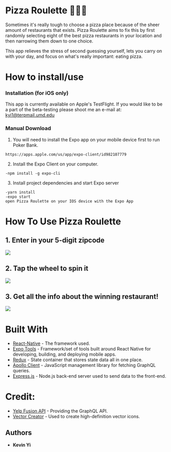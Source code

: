 # Pizza Roulette 🍕🍕🍕
Sometimes it's really tough to choose a pizza place because of the sheer amount of restaurants that exists.
Pizza Roulette aims to fix this by first randomly selecting eight of the best pizza restaurants in your location and then narrowing them down to one choice.

This app relieves the stress of second guessing yourself, lets you carry on with your day, and focus on what's really important: eating pizza.

# How to install/use
### Installation (for iOS only)
This app is currently available on Apple's TestFlight. If you would like to be a part of the beta-testing please shoot me an e-mail at: kyi1@terpmail.umd.edu

### Manual Download

1. You will need to install the Expo app on your mobile device first to run Poker Bank. 
```
https://apps.apple.com/us/app/expo-client/id982107779
```
2. Install the Expo Client on your computer.
```
-npm install -g expo-cli
```
3. Install project dependencies and start Expo server
```
-yarn install
-expo start
open Pizza Roulette on your IOS device with the Expo App
```
# How To Use Pizza Roulette
## 1. Enter in your 5-digit zipcode

![](https://i.imgur.com/GIivMQs.png)

## 2. Tap the wheel to spin it

![](https://media2.giphy.com/media/RIkJtqhg80x4hGk9cW/giphy.gif)

## 3. Get all the info about the winning restaurant!

![](https://i.imgur.com/yysW0TT.png)

# Built With

* [React-Native](https://reactnative.dev/) - The framework used.
* [Expo Tools](https://expo.io/tools#cli) - Framework/set of tools built around React Native for developing, building, and deploying mobile apps.
* [Redux](https://redux.js.org/introduction/core-concepts) - State container that stores state data all in one place.
* [Apollo Client](https://www.apollographql.com/docs/react/) - JavaScript management library for fetching GraphQL queries.
* [Express.js](https://expressjs.com/) - Node.js back-end server used to send data to the front-end.

# Credit:
* [Yelp Fusion API](https://www.yelp.com/developers/graphql/guides/intro) - Providing the GraphQL API.
* [Vector Creator](https://icons8.com/vector-creator/dashboard) - Used to create high-definition vector icons.


## Authors

* **Kevin Yi** 
